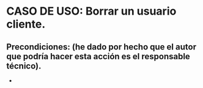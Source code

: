 # CASO DE USO: Borrar un usuario cliente. 

## Precondiciones: (he dado por hecho que el autor que podría hacer esta acción es el responsable técnico).
- 
